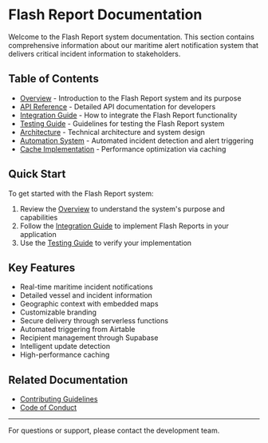 # Flash Report Documentation

Welcome to the Flash Report system documentation. This section contains comprehensive information about our maritime alert notification system that delivers critical incident information to stakeholders.

## Table of Contents

- [Overview](overview.md) - Introduction to the Flash Report system and its purpose
- [API Reference](api-reference.md) - Detailed API documentation for developers
- [Integration Guide](integration-guide.md) - How to integrate the Flash Report functionality
- [Testing Guide](testing-guide.md) - Guidelines for testing the Flash Report system
- [Architecture](architecture.md) - Technical architecture and system design
- [Automation System](automation-system.md) - Automated incident detection and alert triggering
- [Cache Implementation](cache-implementation.md) - Performance optimization via caching

## Quick Start

To get started with the Flash Report system:

1. Review the [Overview](overview.md) to understand the system's purpose and capabilities
2. Follow the [Integration Guide](integration-guide.md) to implement Flash Reports in your application
3. Use the [Testing Guide](testing-guide.md) to verify your implementation

## Key Features

- Real-time maritime incident notifications
- Detailed vessel and incident information
- Geographic context with embedded maps
- Customizable branding
- Secure delivery through serverless functions
- Automated triggering from Airtable
- Recipient management through Supabase
- Intelligent update detection
- High-performance caching

## Related Documentation

- [Contributing Guidelines](https://github.com/atlas-bear/mara/blob/main/CONTRIBUTING.md)
- [Code of Conduct](https://github.com/atlas-bear/mara/blob/main/CODE_OF_CONDUCT.md)

---

For questions or support, please contact the development team.